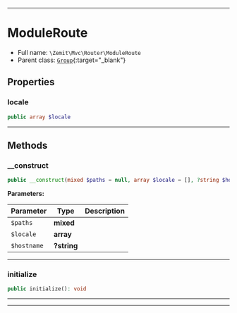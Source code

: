 ***

# ModuleRoute





* Full name: `\Zemit\Mvc\Router\ModuleRoute`
* Parent class: [`Group`](https://docs.phalcon.io/latest/api/){:target="_blank"}



## Properties


### locale



```php
public array $locale
```






***

## Methods


### __construct



```php
public __construct(mixed $paths = null, array $locale = [], ?string $hostname = null): mixed
```








**Parameters:**

| Parameter | Type | Description |
|-----------|------|-------------|
| `$paths` | **mixed** |  |
| `$locale` | **array** |  |
| `$hostname` | **?string** |  |





***

### initialize



```php
public initialize(): void
```












***


***
